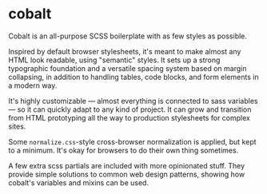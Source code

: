 # cobalt

Cobalt is an all-purpose SCSS boilerplate with as few styles as possible.

Inspired by default browser stylesheets, it's meant to make almost any HTML look readable, using "semantic" styles. It sets up a strong typographic foundation and a versatile spacing system based on margin collapsing, in addition to handling tables, code blocks, and form elements in a modern way.

It's highly customizable — almost everything is connected to sass variables — so it can quickly adapt to any kind of project. It can grow and transition from HTML prototyping all the way to production stylesheets for complex sites.

Some `normalize.css`-style cross-browser normalization is applied, but kept to a minimum. It's okay for browsers to do their own thing sometimes.

A few extra scss partials are included with more opinionated stuff. They provide simple solutions to common web design patterns, showing how cobalt's variables and mixins can be used.
